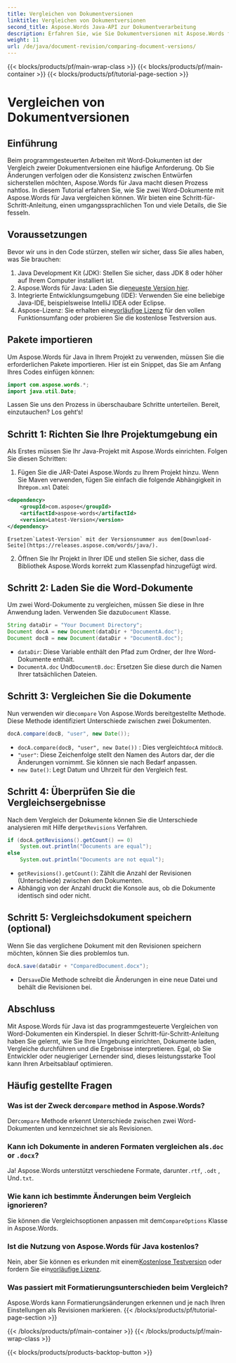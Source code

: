 ```yaml
---
title: Vergleichen von Dokumentversionen
linktitle: Vergleichen von Dokumentversionen
second_title: Aspose.Words Java-API zur Dokumentverarbeitung
description: Erfahren Sie, wie Sie Dokumentversionen mit Aspose.Words für Java vergleichen. Schritt-für-Schritt-Anleitung für eine effiziente Versionskontrolle.
weight: 11
url: /de/java/document-revision/comparing-document-versions/
---
```


{{< blocks/products/pf/main-wrap-class >}}
{{< blocks/products/pf/main-container >}}
{{< blocks/products/pf/tutorial-page-section >}}

# Vergleichen von Dokumentversionen

## Einführung

Beim programmgesteuerten Arbeiten mit Word-Dokumenten ist der Vergleich zweier Dokumentversionen eine häufige Anforderung. Ob Sie Änderungen verfolgen oder die Konsistenz zwischen Entwürfen sicherstellen möchten, Aspose.Words für Java macht diesen Prozess nahtlos. In diesem Tutorial erfahren Sie, wie Sie zwei Word-Dokumente mit Aspose.Words für Java vergleichen können. Wir bieten eine Schritt-für-Schritt-Anleitung, einen umgangssprachlichen Ton und viele Details, die Sie fesseln.

## Voraussetzungen

Bevor wir uns in den Code stürzen, stellen wir sicher, dass Sie alles haben, was Sie brauchen: 

1. Java Development Kit (JDK): Stellen Sie sicher, dass JDK 8 oder höher auf Ihrem Computer installiert ist. 
2.  Aspose.Words für Java: Laden Sie die[neueste Version hier](https://releases.aspose.com/words/java/).  
3. Integrierte Entwicklungsumgebung (IDE): Verwenden Sie eine beliebige Java-IDE, beispielsweise IntelliJ IDEA oder Eclipse.
4.  Aspose-Lizenz: Sie erhalten eine[vorläufige Lizenz](https://purchase.aspose.com/temporary-license/) für den vollen Funktionsumfang oder probieren Sie die kostenlose Testversion aus.


## Pakete importieren

Um Aspose.Words für Java in Ihrem Projekt zu verwenden, müssen Sie die erforderlichen Pakete importieren. Hier ist ein Snippet, das Sie am Anfang Ihres Codes einfügen können:

```java
import com.aspose.words.*;
import java.util.Date;
```

Lassen Sie uns den Prozess in überschaubare Schritte unterteilen. Bereit, einzutauchen? Los geht‘s!

## Schritt 1: Richten Sie Ihre Projektumgebung ein

Als Erstes müssen Sie Ihr Java-Projekt mit Aspose.Words einrichten. Folgen Sie diesen Schritten: 

1.  Fügen Sie die JAR-Datei Aspose.Words zu Ihrem Projekt hinzu. Wenn Sie Maven verwenden, fügen Sie einfach die folgende Abhängigkeit in Ihre`pom.xml` Datei:
   ```xml
   <dependency>
       <groupId>com.aspose</groupId>
       <artifactId>aspose-words</artifactId>
       <version>Latest-Version</version>
   </dependency>
   ```
    Ersetzen`Latest-Version` mit der Versionsnummer aus dem[Download-Seite](https://releases.aspose.com/words/java/).

2. Öffnen Sie Ihr Projekt in Ihrer IDE und stellen Sie sicher, dass die Bibliothek Aspose.Words korrekt zum Klassenpfad hinzugefügt wird.


## Schritt 2: Laden Sie die Word-Dokumente

Um zwei Word-Dokumente zu vergleichen, müssen Sie diese in Ihre Anwendung laden. Verwenden Sie dazu`Document` Klasse.

```java
String dataDir = "Your Document Directory";
Document docA = new Document(dataDir + "DocumentA.doc");
Document docB = new Document(dataDir + "DocumentB.doc");
```

- `dataDir`: Diese Variable enthält den Pfad zum Ordner, der Ihre Word-Dokumente enthält.
- `DocumentA.doc` Und`DocumentB.doc`: Ersetzen Sie diese durch die Namen Ihrer tatsächlichen Dateien.


## Schritt 3: Vergleichen Sie die Dokumente

 Nun verwenden wir die`compare` Von Aspose.Words bereitgestellte Methode. Diese Methode identifiziert Unterschiede zwischen zwei Dokumenten.

```java
docA.compare(docB, "user", new Date());
```

- `docA.compare(docB, "user", new Date())` : Dies vergleicht`docA` mit`docB`. 
- `"user"`: Diese Zeichenfolge stellt den Namen des Autors dar, der die Änderungen vornimmt. Sie können sie nach Bedarf anpassen.
- `new Date()`: Legt Datum und Uhrzeit für den Vergleich fest.

## Schritt 4: Überprüfen Sie die Vergleichsergebnisse

 Nach dem Vergleich der Dokumente können Sie die Unterschiede analysieren mit Hilfe der`getRevisions` Verfahren.

```java
if (docA.getRevisions().getCount() == 0)
    System.out.println("Documents are equal");
else
    System.out.println("Documents are not equal");
```

- `getRevisions().getCount()`: Zählt die Anzahl der Revisionen (Unterschiede) zwischen den Dokumenten.
- Abhängig von der Anzahl druckt die Konsole aus, ob die Dokumente identisch sind oder nicht.


## Schritt 5: Vergleichsdokument speichern (optional)

Wenn Sie das verglichene Dokument mit den Revisionen speichern möchten, können Sie dies problemlos tun.

```java
docA.save(dataDir + "ComparedDocument.docx");
```

-  Der`save`Die Methode schreibt die Änderungen in eine neue Datei und behält die Revisionen bei.


## Abschluss

Mit Aspose.Words für Java ist das programmgesteuerte Vergleichen von Word-Dokumenten ein Kinderspiel. In dieser Schritt-für-Schritt-Anleitung haben Sie gelernt, wie Sie Ihre Umgebung einrichten, Dokumente laden, Vergleiche durchführen und die Ergebnisse interpretieren. Egal, ob Sie Entwickler oder neugieriger Lernender sind, dieses leistungsstarke Tool kann Ihren Arbeitsablauf optimieren.

## Häufig gestellte Fragen

###  Was ist der Zweck der`compare` method in Aspose.Words?  
 Der`compare` Methode erkennt Unterschiede zwischen zwei Word-Dokumenten und kennzeichnet sie als Revisionen.

###  Kann ich Dokumente in anderen Formaten vergleichen als`.doc` or `.docx`?  
 Ja! Aspose.Words unterstützt verschiedene Formate, darunter`.rtf`, `.odt` , Und`.txt`.

### Wie kann ich bestimmte Änderungen beim Vergleich ignorieren?  
 Sie können die Vergleichsoptionen anpassen mit dem`CompareOptions` Klasse in Aspose.Words.

### Ist die Nutzung von Aspose.Words für Java kostenlos?  
 Nein, aber Sie können es erkunden mit einem[Kostenlose Testversion](https://releases.aspose.com/) oder fordern Sie ein[vorläufige Lizenz](https://purchase.aspose.com/temporary-license/).

### Was passiert mit Formatierungsunterschieden beim Vergleich?  
Aspose.Words kann Formatierungsänderungen erkennen und je nach Ihren Einstellungen als Revisionen markieren.
{{< /blocks/products/pf/tutorial-page-section >}}

{{< /blocks/products/pf/main-container >}}
{{< /blocks/products/pf/main-wrap-class >}}

{{< blocks/products/products-backtop-button >}}
